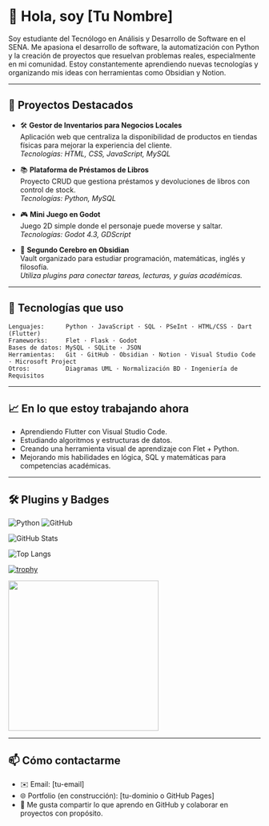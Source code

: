 # 👋 Hola, soy [Tu Nombre]  

Soy estudiante del Tecnólogo en Análisis y Desarrollo de Software en el SENA. Me apasiona el desarrollo de software, la automatización con Python y la creación de proyectos que resuelvan problemas reales, especialmente en mi comunidad. Estoy constantemente aprendiendo nuevas tecnologías y organizando mis ideas con herramientas como Obsidian y Notion.

---

## 🚀 Proyectos Destacados

- 🛠️ **Gestor de Inventarios para Negocios Locales**  
  Aplicación web que centraliza la disponibilidad de productos en tiendas físicas para mejorar la experiencia del cliente.  
  _Tecnologías: HTML, CSS, JavaScript, MySQL_

- 📚 **Plataforma de Préstamos de Libros**  
  Proyecto CRUD que gestiona préstamos y devoluciones de libros con control de stock.  
  _Tecnologías: Python, MySQL_

- 🎮 **Mini Juego en Godot**  
  Juego 2D simple donde el personaje puede moverse y saltar.  
  _Tecnologías: Godot 4.3, GDScript_

- 🧠 **Segundo Cerebro en Obsidian**  
  Vault organizado para estudiar programación, matemáticas, inglés y filosofía.  
  _Utiliza plugins para conectar tareas, lecturas, y guías académicas._

---

## 🧰 Tecnologías que uso

```text
Lenguajes:      Python · JavaScript · SQL · PSeInt · HTML/CSS · Dart (Flutter)
Frameworks:     Flet · Flask · Godot
Bases de datos: MySQL · SQLite · JSON
Herramientas:   Git · GitHub · Obsidian · Notion · Visual Studio Code · Microsoft Project
Otros:          Diagramas UML · Normalización BD · Ingeniería de Requisitos
```

---

## 📈 En lo que estoy trabajando ahora

- Aprendiendo Flutter con Visual Studio Code.
- Estudiando algoritmos y estructuras de datos.
- Creando una herramienta visual de aprendizaje con Flet + Python.
- Mejorando mis habilidades en lógica, SQL y matemáticas para competencias académicas.

---

## 🛠️ Plugins y Badges

![Python](https://img.shields.io/badge/Python-3776AB?style=for-the-badge&logo=python&logoColor=white)
![GitHub](https://img.shields.io/badge/GitHub-181717?style=for-the-badge&logo=github&logoColor=white)

![GitHub Stats](https://github-readme-stats.vercel.app/api?username=tu-usuario&show_icons=true&theme=radical)

![Top Langs](https://github-readme-stats.vercel.app/api/top-langs/?username=tu-usuario&layout=compact&theme=radical)

[![trophy](https://github-profile-trophy.vercel.app/?username=tu-usuario&theme=gruvbox)](https://github.com/ryo-ma/github-profile-trophy)

<img src="https://media.giphy.com/media/13HgwGsXF0aiGY/giphy.gif" width="300"/>

---

## 📫 Cómo contactarme

- ✉️ Email: [tu-email]  
- 🌐 Portfolio (en construcción): [tu-dominio o GitHub Pages]  
- 💬 Me gusta compartir lo que aprendo en GitHub y colaborar en proyectos con propósito.
